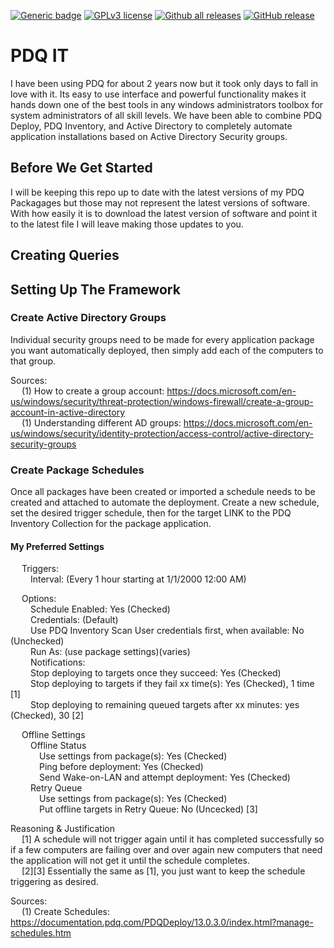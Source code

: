 [![Generic badge](https://img.shields.io/badge/Maintained-Yes-Green.svg)](#) [![GPLv3 license](https://img.shields.io/badge/License-GPLv3-blue.svg)](http://perso.crans.org/besson/LICENSE.html) [![Github all releases](https://img.shields.io/github/downloads/HellBomb/PDQit/total.svg)](https://GitHub.com/HellBomb/PDQit/releases/) [![GitHub release](https://img.shields.io/github/release/HellBomb/PDQit.svg)](https://GitHub.com/HellBomb/PDQit/releases/)

# PDQ IT
I have been using PDQ for about 2 years now but it took only days to fall in love with it. Its easy to use interface and powerful functionality makes it hands down one of the best tools in any windows administrators toolbox for system administrators of all skill levels. We have been able to combine PDQ Deploy, PDQ Inventory, and Active Directory to completely automate application installations based on Active Directory Security groups.

## Before We Get Started
I will be keeping this repo up to date with the latest versions of my PDQ Packagages but those may not represent the latest versions of software. With how easily it is to download the latest version of software and point it to the latest file I will leave making those updates to you.

## Creating Queries

## Setting Up The Framework


### Create Active Directory Groups
Individual security groups need to be made for every application package you want automatically deployed, then simply add each of the computers to that group.  

Sources:  
&ensp;&ensp; (1) How to create a group account: https://docs.microsoft.com/en-us/windows/security/threat-protection/windows-firewall/create-a-group-account-in-active-directory  
&ensp;&ensp; (1) Understanding different AD groups: https://docs.microsoft.com/en-us/windows/security/identity-protection/access-control/active-directory-security-groups  

### Create Package Schedules
Once all packages have been created or imported a schedule needs to be created and attached to automate the deployment. Create a new schedule, set the desired trigger schedule, then for the target LINK to the PDQ Inventory Collection for the package application. 

#### My Preferred Settings
&ensp;&ensp; Triggers:  
&ensp;&ensp;&ensp;&ensp; Interval: (Every 1 hour starting at 1/1/2000 12:00 AM)  

&ensp;&ensp; Options:  
&ensp;&ensp;&ensp;&ensp; Schedule Enabled: Yes (Checked)  
&ensp;&ensp;&ensp;&ensp; Credentials: (Default)  
&ensp;&ensp;&ensp;&ensp; Use PDQ Inventory Scan User credentials first, when available: No (Unchecked)  
&ensp;&ensp;&ensp;&ensp; Run As: (use package settings)(varies)  
&ensp;&ensp;&ensp;&ensp; Notifications:  
&ensp;&ensp;&ensp;&ensp; Stop deploying to targets once they succeed: Yes (Checked)  
&ensp;&ensp;&ensp;&ensp; Stop deploying to targets if they fail xx time(s): Yes (Checked), 1 time [1]  
&ensp;&ensp;&ensp;&ensp; Stop deploying to remaining queued targets after xx minutes: yes (Checked), 30 [2]  

&ensp;&ensp; Offline Settings  
&ensp;&ensp;&ensp;&ensp; Offline Status  
&ensp;&ensp;&ensp;&ensp;&ensp;&ensp; Use settings from package(s): Yes (Checked)  
&ensp;&ensp;&ensp;&ensp;&ensp;&ensp; Ping before deployment: Yes (Checked)  
&ensp;&ensp;&ensp;&ensp;&ensp;&ensp; Send Wake-on-LAN and attempt deployment: Yes (Checked)  
&ensp;&ensp;&ensp;&ensp; Retry Queue  
&ensp;&ensp;&ensp;&ensp;&ensp;&ensp; Use settings from package(s): Yes (Checked)  
&ensp;&ensp;&ensp;&ensp;&ensp;&ensp; Put offline targets in Retry Queue: No (Uncecked) [3]  

Reasoning & Justification  
&ensp;&ensp; [1] A schedule will not trigger again until it has completed successfully so if a few computers are failing over and over again new computers that need the application will not get it until the schedule completes.  
&ensp;&ensp; [2][3] Essentially the same as [1], you just want to keep the schedule triggering as desired.  
  
Sources:  
&ensp;&ensp; (1) Create Schedules: https://documentation.pdq.com/PDQDeploy/13.0.3.0/index.html?manage-schedules.htm
